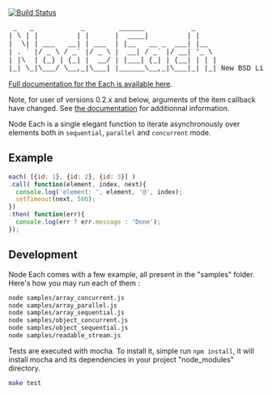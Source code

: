 [![Build Status](https://secure.travis-ci.org/wdavidw/node-each.png)](http://travis-ci.org/wdavidw/node-each)

<pre style="font-family:courier">
 _   _           _        ______           _     
| \ | |         | |      |  ____|         | |    
|  \| | ___   __| | ___  | |__   __ _  ___| |__  
| . ` |/ _ \ / _` |/ _ \ |  __| / _` |/ __| '_ \ 
| |\  | (_) | (_| |  __/ | |___| (_| | (__| | | |
|_| \_|\___/ \__,_|\___| |______\__,_|\___|_| |_| New BSD License
</pre>


[Full documentation for the Each is available here](http://www.adaltas.com/projects/node-each/).

Note, for user of versions 0.2.x and below, arguments of the item callback have changed. See [the documentation](http://www.adaltas.com/projects/node-each/) for additionnal information.

Node Each is a single elegant function to iterate asynchronously over elements 
both in `sequential`, `parallel` and `concurrent` mode.

## Example

```javascript
each( [{id: 1}, {id: 2}, {id: 3}] )
.call( function(element, index, next){
  console.log('element: ', element, '@', index);
  setTimeout(next, 500);
})
.then( function(err){
  console.log(err ? err.message : 'Done');
});
```

## Development

Node Each comes with a few example, all present in the "samples" folder. Here's how you may run each of them :

```bash
node samples/array_concurrent.js
node samples/array_parallel.js
node samples/array_sequential.js
node samples/object_concurrent.js
node samples/object_sequential.js
node samples/readable_stream.js
```

Tests are executed with mocha. To install it, simple run `npm install`, it will install
mocha and its dependencies in your project "node_modules" directory.

```bash
make test
```
